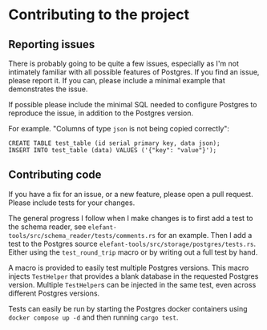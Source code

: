 # Contributing to the project

## Reporting issues
There is probably going to be quite a few issues, especially as I'm not intimately familiar with all possible
features of Postgres. If you find an issue, please report it. If you can, please include a minimal example that
demonstrates the issue. 

If possible please include the minimal SQL needed to configure Postgres to reproduce the issue, in
addition to the Postgres version.

For example. "Columns of type `json` is not being copied correctly":
```postgresql
CREATE TABLE test_table (id serial primary key, data json);
INSERT INTO test_table (data) VALUES ('{"key": "value"}');
```


## Contributing code
If you have a fix for an issue, or a new feature, please open a pull request. Please include tests for your
changes. 

The general progress I follow when I make changes is to first add a test to the schema reader, see 
`elefant-tools/src/schema_reader/tests/comments.rs` for an example. Then I add a test to the
Postgres source `elefant-tools/src/storage/postgres/tests.rs`. Either using the `test_round_trip` macro
or by writing out a full test by hand. 

A macro is provided to easily test multiple Postgres versions. This macro injects `TestHelper` that 
provides a blank database in the requested Postgres version. Multiple `TestHelper`s can be injected in
the same test, even across different Postgres versions.

Tests can easily be run by starting the Postgres docker containers using `docker compose up -d` and 
then running `cargo test`.
